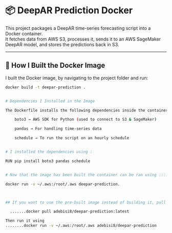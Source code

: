 # 📦 DeepAR Prediction Docker

This project packages a DeepAR time-series forecasting script into a Docker container.  
It fetches data from AWS S3, processes it, sends it to an AWS SageMaker DeepAR model, and stores the predictions back in S3.

---

## 🚀 How I Built the Docker Image
I built the Docker image, by navigating to the project folder and run:

```sh
docker build -t deepar-prediction .


# Dependencies I Installed in the Image

The Dockerfile installs the following dependencies inside the container:

    boto3 → AWS SDK for Python (used to connect to S3 & SageMaker)

    pandas → For handling time-series data

    schedule → To run the script on an hourly schedule


# I installed the dependencies using :

RUN pip install boto3 pandas schedule


# Now that the image has been built the container can be ran using ::::

docker run -v ~/.aws:/root/.aws deepar-prediction.



## If you want to use the pre-built image instead of building it, pull it from Docker Hub using :::

  .......docker pull adebisi8/deepar-prediction:latest

Then run it using  
........docker run -v ~/.aws:/root/.aws adebisi8/deepar-prediction

